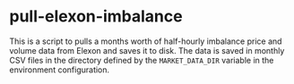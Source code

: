# pull-elexon-imbalance

This is a script to pulls a months worth of half-hourly imbalance price and volume data from Elexon and saves it to disk.
The data is saved in monthly CSV files in the directory defined by the `MARKET_DATA_DIR` variable in the environment configuration.